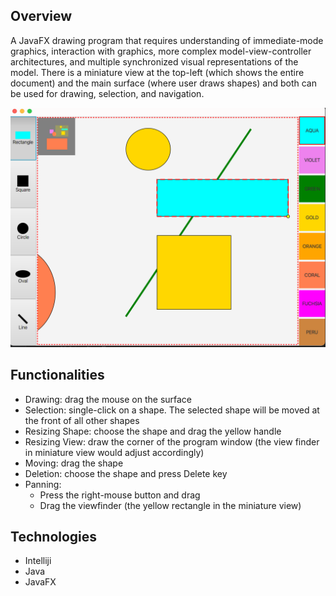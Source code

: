 ## Overview
A JavaFX drawing program that requires understanding of immediate-mode graphics, interaction with graphics, more complex model-view-controller architectures, and multiple synchronized visual representations of the model. There is a miniature view at the top-left (which shows the entire document) and the main surface (where user draws shapes) and both can be used for drawing, selection, and navigation.

![Algorithm schema](./screenshot.png)

## Functionalities
* Drawing: drag the mouse on the surface
* Selection: single-click on a shape. The selected shape will be moved at the front of all other shapes
* Resizing Shape:  choose  the shape and drag the yellow handle
* Resizing View: draw the corner of the program window (the view finder in miniature view would adjust accordingly)
* Moving: drag the shape
* Deletion:  choose the shape and press Delete key
* Panning:
    * Press the right-mouse button and drag
    * Drag the viewfinder (the yellow rectangle in the miniature view)
## Technologies
* Intelliji
* Java
* JavaFX
